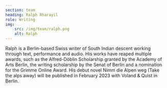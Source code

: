 ```yaml
---
section: team
heading: Ralph Rharayil
role: Writing
img:
    src: /img/team/ralph.png
    alt: Ralph
---
```

Ralph is a Berlin-based Swiss writer of South Indian descent working through text, performance and audio. His works have reaped multiple awards, such as the Alfred-Döblin Scholarship granted by the Academy of Arts Berlin, the writing scholarship by the Senat of Berlin and a nomination for the Grimme Online Award. His debut novel Nimm die Alpen weg (Take the alps away) will be published in February 2023 with Voland & Quist in Berlin.
